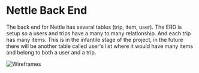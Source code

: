 # Nettle Back End

The back end for Nettle has several tables (trip, item, user).  The ERD is setup
so a users and trips have a many to many relationship.  And each trip has many
items. This is in the infantile stage of the project, in the future there
will be another table called user's list where it would have many items and
belong to both a user and a trip.

![Wireframes](http://i.imgur.com/IIpv7xK.jpg)
